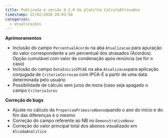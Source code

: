 ```yaml
---
title: Publicada a versão 4.2.0 da planilha CalculoAtrasados
timestamp: 22/02/2018 20:03:50
categories:
  - atualizações
---
```


**Aprimoramentos**
+ Inclusão do campo `PercentualAcordo` na aba `Atualizacao` para apuração do valor correspondente a um percentual dos atrasados (Acordos). Opção cumulável com valor de condenação após renúncia (se for o caso)
+ Inclusão do campo `DataInicioIPCAE` na aba `Atualizacao`para aplicação conjugada de `CriterioCorrecao` com IPCA-E a partir de uma data determinada pelo usuário
+ Possibilidade de cálculo sem juros de mora (caso seja apagado o campo `CriterioJuros`

**Correção de bugs**
+ Ajuste no cálculo da `ProporcaoPrimeiroAbono`quando o ano do início e do fim das diferenças é o mesmo
+ Correção do campo referente ao NB no `DemonstrativoNovo`
+ Correção do valor principal total dos abonos visualizado em `AlcadaAnalitico`